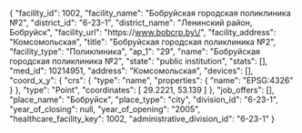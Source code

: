 {
    "facility_id": 1002,
    "facility_name": "Бобруйская городская поликлиника №2",
    "district_id": "6-23-1",
    "district_name": "Ленинский район, Бобруйск",
    "facility_url": "https:\/\/www.bobcrp.by\/",
    "facility_address": "Комсомольская",
    "title": "Бобруйская городская поликлиника №2",
    "facility_type": "Поликлиника",
    "ap_1": "29",
    "name": "Бобруйская городская поликлиника №2",
    "state": "public institution",
    "stats": [],
    "med_id": 10214951,
    "address": "Комсомольская",
    "devices": [],
    "coord_x_y": {
        "crs": {
            "type": "name",
            "properties": {
                "name": "EPSG:4326"
            }
        },
        "type": "Point",
        "coordinates": [
            29.2221,
            53.139
        ]
    },
    "job_offers": [],
    "place_name": "Бобруйск",
    "place_type": "city",
    "division_id": "6-23-1",
    "year_of_closing": null,
    "year_of_opening": "2005",
    "healthcare_facility_key": 1002,
    "administrative_division_id": "6-23-1"
}